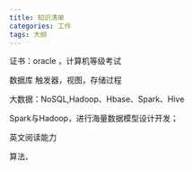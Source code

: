 ```yaml
---
title: 知识清单
categories: 工作
tags: 大纲
---
```

证书：oracle ，计算机等级考试

数据库 触发器，视图，存储过程

大数据：NoSQL,Hadoop、Hbase、Spark、Hive

Spark与Hadoop，进行海量数据模型设计开发；

英文阅读能力

算法、